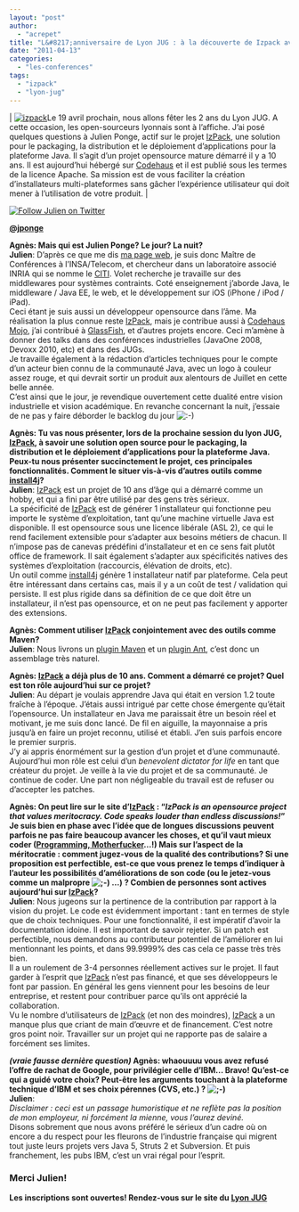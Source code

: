 ```yaml
---
layout: "post"
author: 
  - "acrepet"
title: "L&#8217;anniversaire de Lyon JUG : à la découverte de Izpack avec Julien Ponge"
date: "2011-04-13"
categories: 
  - "les-conferences"
tags: 
  - "izpack"
  - "lyon-jug"
---
```


| [![izpack](/assets/2011/04/2011-04-13-lanniversaire-de-lyon-jug-a-la-decouverte-de-izpack-avec-julien-ponge/logo-medium.png "IzPack")](http://izpack.org/)Le 19 avril prochain, nous allons fêter les 2 ans du Lyon JUG. A cette occasion, les open-sourceurs lyonnais sont à l’affiche. J’ai posé quelques questions à Julien Ponge, actif sur le projet [IzPack](http://izpack.org/), une solution pour le packaging, la distribution et le déploiement d’applications pour la plateforme Java. Il s’agit d’un projet opensource mature démarré il y a 10 ans. Il est aujourd’hui hébergé sur [Codehaus](http://docs.codehaus.org/display/IZPACK/Home) et il est publié sous les termes de la licence Apache. Sa mission est de vous faciliter la création d’installateurs multi-plateformes sans gâcher l’expérience utilisateur qui doit mener à l’utilisation de votre produit. |

[![Follow Julien on Twitter](/assets/2011/04/2011-04-13-lanniversaire-de-lyon-jug-a-la-decouverte-de-izpack-avec-julien-ponge/at-devoxx.png)](http://twitter.com/jponge)

[](http://twitter.com/jponge)

[](http://twitter.com/jponge)[**@jponge**](http://twitter.com/jponge "Follow Julien on Twitter")

**Agnès: Mais qui est Julien Ponge? Le jour? La nuit?**  
**Julien**: D’après ce que me dis [ma page web](http://julien.ponge.info/), je suis donc Maître de Conférences à l’INSA/Telecom, et chercheur dans un laboratoire associé INRIA qui se nomme le [CITI](http://www.citi.insa-lyon.fr/). Volet recherche je travaille sur des middlewares pour systèmes contraints. Coté enseignement j’aborde Java, le middleware / Java EE, le web, et le développement sur iOS (iPhone / iPod / iPad).  
Ceci étant je suis aussi un développeur opensource dans l’âme. Ma réalisation la plus connue reste [IzPack](http://izpack.org/), mais je contribue aussi à [Codehaus Mojo](http://mojo.codehaus.org/), j’ai contribué à [GlassFish](http://glassfish.java.net/), et d’autres projets encore. Ceci m’amène à donner des talks dans des conférences industrielles (JavaOne 2008, Devoxx 2010, etc) et dans des JUGs.  
Je travaille également à la rédaction d’articles techniques pour le compte d’un acteur bien connu de la communauté Java, avec un logo à couleur assez rouge, et qui devrait sortir un produit aux alentours de Juillet en cette belle année.  
C’est ainsi que le jour, je revendique ouvertement cette dualité entre vision industrielle et vision académique. En revanche concernant la nuit, j’essaie de ne pas y faire déborder le backlog du jour ![:-)](http://jduchess.org/duchess-france/wp-includes/images/smilies/icon_smile.gif)

**Agnès: Tu vas nous présenter, lors de la prochaine session du lyon JUG, [IzPack](http://izpack.org/), à savoir une solution open source pour le packaging, la distribution et le déploiement d’applications pour la plateforme Java. Peux-tu nous présenter succinctement le projet, ces principales fonctionnalités. Comment le situer vis-à-vis d’autres outils comme [install4j](http://www.ej-technologies.com/products/install4j/overview.html)?**  
**Julien**: [IzPack](http://izpack.org/) est un projet de 10 ans d’âge qui a démarré comme un hobby, et qui a fini par être utilisé par des gens très sérieux.  
La spécificité de [IzPack](http://izpack.org/) est de générer 1 installateur qui fonctionne peu importe le système d’exploitation, tant qu’une machine virtuelle Java est disponible. Il est opensource sous une licence libérale (ASL 2), ce qui le rend facilement extensible pour s’adapter aux besoins métiers de chacun. Il n’impose pas de canevas prédéfini d’installateur et en ce sens fait plutôt office de framework. Il sait également s’adapter aux spécificités natives des systèmes d’exploitation (raccourcis, élévation de droits, etc).  
Un outil comme [install4j](http://www.ej-technologies.com/products/install4j/overview.html) génère 1 installateur natif par plateforme. Cela peut être intéressant dans certains cas, mais il y a un coût de test / validation qui persiste. Il est plus rigide dans sa définition de ce que doit être un installateur, il n’est pas opensource, et on ne peut pas facilement y apporter des extensions.

**Agnès: Comment utiliser [IzPack](http://izpack.org/) conjointement avec des outils comme Maven?**  
**Julien**: Nous livrons un [plugin Maven](http://izpack.codehaus.org/izpack-maven-plugin/) et un [plugin Ant](http://izpack.codehaus.org/izpack-ant/project-info.html), c’est donc un assemblage très naturel.

**Agnès: [IzPack](http://izpack.org/) a déjà plus de 10 ans. Comment a démarré ce projet? Quel est ton rôle aujourd’hui sur ce projet?**  
**Julien**: Au départ je voulais apprendre Java qui était en version 1.2 toute fraîche à l’époque. J’étais aussi intrigué par cette chose émergente qu’était l’opensource. Un installateur en Java me paraissait être un besoin réel et motivant, je me suis donc lancé. De fil en aiguille, la mayonnaise a pris jusqu’à en faire un projet reconnu, utilisé et établi. J’en suis parfois encore le premier surpris.  
J’y ai appris énormément sur la gestion d’un projet et d’une communauté. Aujourd’hui mon rôle est celui d’un _benevolent dictator for life_ en tant que créateur du projet. Je veille à la vie du projet et de sa communauté. Je continue de coder. Une part non négligeable du travail est de refuser ou d’accepter les patches.

**Agnès: On peut lire sur le site d’[IzPack](http://izpack.org/) : “_IzPack is an opensource project that values meritocracy. Code speaks louder than endless discussions!_” Je suis bien en phase avec l’idée que de longues discussions peuvent parfois ne pas faire beaucoup avancer les choses, et qu’il vaut mieux coder ([Programming, Motherfucker](http://programming-motherfucker.com/)…!) Mais sur l’aspect de la méritocratie : comment jugez-vous de la qualité des contributions? Si une proposition est perfectible, est-ce que vous prenez le temps d’indiquer à l’auteur les possibilités d’améliorations de son code (ou le jetez-vous comme un malpropre ![;-)](http://jduchess.org/duchess-france/wp-includes/images/smilies/icon_wink.gif) …) ? Combien de personnes sont actives aujourd’hui sur [IzPack](http://izpack.org/)?**  
**Julien**: Nous jugeons sur la pertinence de la contribution par rapport à la vision du projet. Le code est évidemment important : tant en termes de style que de choix techniques. Pour une fonctionnalité, il est impératif d’avoir la documentation idoine. Il est important de savoir rejeter. Si un patch est perfectible, nous demandons au contributeur potentiel de l’améliorer en lui mentionnant les points, et dans 99.9999% des cas cela ce passe très très bien.  
Il a un roulement de 3-4 personnes réellement actives sur le projet. Il faut garder à l’esprit que [IzPack](http://izpack.org/) n’est pas financé, et que ses développeurs le font par passion. En général les gens viennent pour les besoins de leur entreprise, et restent pour contribuer parce qu’ils ont apprécié la collaboration.  
Vu le nombre d’utilisateurs de [IzPack](http://izpack.org/) (et non des moindres), [IzPack](http://izpack.org/) a un manque plus que criant de main d’œuvre et de financement. C’est notre gros point noir. Travailler sur un projet qui ne rapporte pas de salaire a forcément ses limites.

**_(vraie fausse dernière question)_ Agnès: whaouuuu vous avez refusé l’offre de rachat de Google, pour privilégier celle d’IBM… Bravo! Qu’est-ce qui a guidé votre choix? Peut-être les arguments touchant à la plateforme technique d’IBM et ses choix pérennes (CVS, etc.) ? ![;-)](http://jduchess.org/duchess-france/wp-includes/images/smilies/icon_wink.gif)**   
**Julien**:  
_Disclaimer : ceci est un passage humoristique et ne reflète pas la position de mon employeur, ni forcément la mienne, vous l’aurez deviné._  
Disons sobrement que nous avons préféré le sérieux d’un cadre où on encore a du respect pour les fleurons de l’industrie française qui migrent tout juste leurs projets vers Java 5, Struts 2 et Subversion. Et puis franchement, les pubs IBM, c’est un vrai régal pour l’esprit.

### **Merci Julien!**

**Les inscriptions sont ouvertes! Rendez-vous sur le site du [Lyon JUG](http://www.lyonjug.org/evenements/2eme-anniversaire)**
